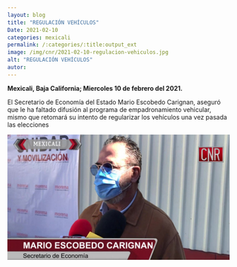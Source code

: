 ```yaml
---
layout: blog
title: "REGULACIÓN VEHÍCULOS"
Date: 2021-02-10
categories: mexicali
permalink: /:categories/:title:output_ext
image: /img/cnr/2021-02-10-regulacion-vehiculos.jpg
alt: "REGULACIÓN VEHÍCULOS"
autor:
---
```


**Mexicali, Baja California; Miercoles 10 de febrero del 2021.** 

El Secretario de Economía del Estado Mario Escobedo Carignan, aseguró que le ha faltado difusión al programa de empadronamiento vehicular, mismo que retomará su intento de regularizar los vehículos una vez pasada las elecciones

<div id="carouselExampleSlidesOnly" class="carousel slide" data-ride="carousel">
  <div class="carousel-inner">
    <div class="carousel-item active">
       <img class="d-block w-100" src="/img/cnr/2021-02-10-regulacion-vehiculos.jpg" loading="lazy"  alt="REGULACIÓN VEHÍCULOS">
    </div>
  </div>
</div>